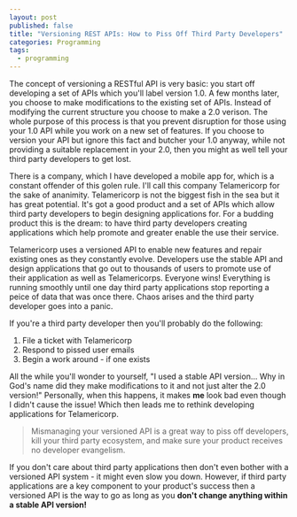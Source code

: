 ```yaml
---
layout: post
published: false
title: "Versioning REST APIs: How to Piss Off Third Party Developers"
categories: Programming
tags: 
  - programming
---
```


The concept of versioning a RESTful API is very basic: you start off developing a set of APIs which you'll label version 1.0. A few months later, you choose to make modifications to the existing set of APIs. Instead of modifying the current structure you choose to make a 2.0 verison. The whole purpose of this process is that you prevent disruption for those using your 1.0 API while you work on a new set of features. If you choose to version your API but ignore this fact and butcher your 1.0 anyway, while not providing a suitable replacement in your 2.0, then you might as well tell your third party developers to get lost.

There is a company, which I have developed a mobile app for, which is a constant offender of this golen rule. I'll call this company Telamericorp for the sake of ananimity. Telamericorp is not the biggest fish in the sea but it has great potential. It's got a good product and a set of APIs which allow third party developers to begin designing applications for. For a budding product this is the dream: to have third party developers creating applications which help promote and greater enable the use their service.

Telamericorp uses a versioned API to enable new features and repair existing ones as they constantly evolve. Developers use the stable API and design applications that go out to thousands of users to promote use of their application as well as Telamericorps. Everyone wins! Everything is running smoothly until one day third party applications stop reporting a peice of data that was once there. Chaos arises and the third party developer goes into a panic.

If you're a third party developer then you'll probably do the following:

1. File a ticket with Telamericorp
2. Respond to pissed user emails 
3. Begin a work around - if one exists

All the while you'll wonder to yourself, "I used a stable API version... Why in God's name did they make modifications to it and not just alter the 2.0 version!" Personally, when this happens, it makes **me** look bad even though I didn't cause the issue! Which then leads me to rethink developing applications for Telamericorp.

> Mismanaging your versioned API is a great way to piss off developers, kill your third party ecosystem, and make sure your product receives no developer evangelism.

If you don't care about third party applications then don't even bother with a versioned API system - it might even slow you down. However, if third party applications are a key component to your product's success then a versioned API is the way to go as long as you **don't change anything within a stable API version!**



